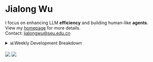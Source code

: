 #  Jialong Wu

I focus on enhancing LLM **efficiency** and building human-like **agents**.<br>
View my [homepage](https://callanwu.github.io/) for more details. <br>
Contact: jialongwu@seu.edu.cn

<details><summary>📊Weekly Development Breakdown</summary>

<!--START_SECTION:waka-->

```txt
From: 29 April 2025 - To: 06 May 2025

Total Time: 42 hrs 52 mins

Python     32 hrs 40 mins  ███████████████████░░░░░░   76.19 %
JSON       9 hrs 32 mins   █████▓░░░░░░░░░░░░░░░░░░░   22.24 %
Bash       35 mins         ▒░░░░░░░░░░░░░░░░░░░░░░░░   01.40 %
Text       1 min           ░░░░░░░░░░░░░░░░░░░░░░░░░   00.07 %
Other      1 min           ░░░░░░░░░░░░░░░░░░░░░░░░░   00.07 %
```

<!--END_SECTION:waka-->

[![wakatime](https://wakatime.com/badge/user/c6720b29-9431-4a60-bc9d-e1fb2b6bd65f.svg)](https://wakatime.com/@c6720b29-9431-4a60-bc9d-e1fb2b6bd65f)
</details>

[![](https://img.shields.io/badge/Google%20Scholar-4385FE.svg?&color=d6d6d6&style=flat-square&logo=google-scholar)](https://scholar.google.com/citations?user=6eg2m4YAAAAJ)
![](https://komarev.com/ghpvc/?username=callanwu)
